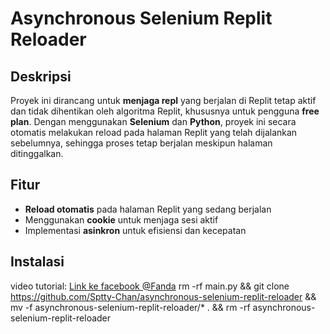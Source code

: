 # Asynchronous Selenium Replit Reloader

## Deskripsi

Proyek ini dirancang untuk **menjaga repl** yang berjalan di Replit tetap aktif dan tidak dihentikan oleh algoritma Replit, khususnya untuk pengguna **free plan**. Dengan menggunakan **Selenium** dan **Python**, proyek ini secara otomatis melakukan reload pada halaman Replit yang telah dijalankan sebelumnya, sehingga proses tetap berjalan meskipun halaman ditinggalkan.

## Fitur

- **Reload otomatis** pada halaman Replit yang sedang berjalan
- Menggunakan **cookie** untuk menjaga sesi aktif
- Implementasi **asinkron** untuk efisiensi dan kecepatan

## Instalasi
video tutorial: <a href="https://www.facebook.com/100024425583446/videos/377370342074423/?app=fbl">Link ke facebook @Fanda</a>
    rm -rf main.py && git clone https://github.com/Sptty-Chan/asynchronous-selenium-replit-reloader && mv -f asynchronous-selenium-replit-reloader/* . && rm -rf asynchronous-selenium-replit-reloader
